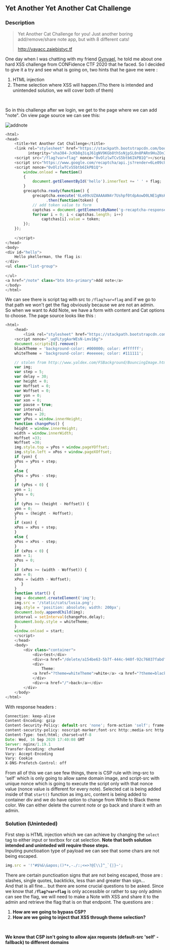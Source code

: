 <h2>Yet Another Yet Another Cat Challenge</h2>

<h3>Description</h3>

<blockquote>Yet Another Cat Challenge for you! Just another boring add/remove/share note app, but with 8 different cats!

http://yayacc.zajebistyc.tf</blockquote>



<p>One day when I was chatting with my friend <a href="https://gynvael.coldwind.pl/">Gynvael</a>, he told me about one hard XSS challenge from CONFidence CTF 2020 that he faced. So I decided to give it a try and see what is going on, two hints that he gave me were :</p>
<ol>
 <li>HTML injection</li> <li>Theme selection where XSS will happen.(Tho there is intended and unintended solution, we will cover both of them)</li></ol><br>
<p>So in this challenge after we login, we get to the page where we can add "note". On view page source we can see this:</p>

![addnote](https://github.com/DejanJS/CONFidence-CTF-2020-yayacc/blob/master/entrypage.png)

```javascript
<html>
<head>
    <title>Yet Another Cat Challenge</title>
    <link rel="stylesheet" href="https://stackpath.bootstrapcdn.com/bootstrap/4.5.2/css/bootstrap.min.css"
          integrity="sha384-JcKb8q3iqJ61gNV9KGb8thSsNjpSL0n8PARn9HuZOnIxN0hoP+VmmDGMN5t9UJ0Z" crossorigin="anonymous">
    <script src="/flag?var=flag" nonce="0vOlzlwTCvS5btb6IkPB1Q"></script>
    <script src="https://www.google.com/recaptcha/api.js?render=6Le09cUZAAAAAN4r7Ushpf0tdpAowD0LNE1gNsHI"></script>
    <script nonce="0vOlzlwTCvS5btb6IkPB1Q">
        window.onload = function()
        {
            document.getElementById('hello').innerText += ' ' + flag;
        }
        grecaptcha.ready(function() {
            grecaptcha.execute('6Le09cUZAAAAAN4r7Ushpf0tdpAowD0LNE1gNsHI', {action:'validate_captcha'})
                  .then(function(token) {
            // add token value to form
            captchas = document.getElementsByName('g-recaptcha-response')
            for(var i = 0; i < captchas.length; i++)
                captchas[i].value = token;
        });
    });
    
    </script>
</head>
<body>
<div id="hello">
    Hello pkellerman, the flag is:
</div>
<ul class="list-group">
    
</ul>
<a href="/note" class="btn btn-primary">Add note</a>
</body>
</html>
```

<p>We can see there is script tag with src to <code>/flag?var=flag</code> and if we go to that path we won't get the flag obviously because we are not an admin.<br>So when we want to Add Note, we have a form with content and Cat options to choose. The page source looks like this : </p>

```javascript
<html>
    <head>
        <link rel="stylesheet" href="https://stackpath.bootstrapcdn.com/bootstrap/4.5.2/css/bootstrap.min.css" integrity="sha384-JcKb8q3iqJ61gNV9KGb8thSsNjpSL0n8PARn9HuZOnIxN0hoP+VmmDGMN5t9UJ0Z" crossorigin="anonymous">
    <script nonce="_uqFLtygAarWEsN-Lmv16g">
    document.scripts[0].remove()
    blackTheme = 'background-color: #000000; color: #ffffff';
    whiteTheme = 'background-color: #eeeeee; color: #111111';    

    // stolen from http://www.yaldex.com/FSBackground/BouncingImage.htm
    var img;
    var step = 5;
    var delay = 30;
    var height = 0;
    var Hoffset = 0;
    var Woffset = 0;
    var yon = 0;
    var xon = 0;
    var pause = true;
    var interval;
    var xPos = 20;
    var yPos = window.innerHeight;
    function changePos() {
    height = window.innerHeight;
    width = window.innerWidth;
    Hoffset =33;
    Woffset =30;
    img.style.top = yPos + window.pageYOffset;
    img.style.left = xPos + window.pageXOffset;
    if (yon) {
    yPos = yPos + step;
    }
    else {
    yPos = yPos - step;
    }
    if (yPos < 0) {
    yon = 1;
    yPos = 0;
    }
    if (yPos >= (height - Hoffset)) {
    yon = 0;
    yPos = (height - Hoffset);
    }
    if (xon) {
    xPos = xPos + step;
    }
    else {
    xPos = xPos - step;
    }
    if (xPos < 0) {
    xon = 1;
    xPos = 0;
    }
    if (xPos >= (width - Woffset)) {
    xon = 0;
    xPos = (width - Woffset);
       }
    }
    function start() {
    img = document.createElement('img');
    img.src = '/static/cats/lusia.png';
    img.style = 'position: absolute; width: 200px';
    document.body.appendChild(img);
    interval = setInterval(changePos,delay);
    document.body.style = whiteTheme;
    }
    window.onload = start;
    </script>
    </head>
    <body>
        <div class="container">
            <div>test</div>
            <div><a href="/delete/a154be63-5b7f-444c-940f-92c76037fabd" class="btn btn-primary">Delete</a></div>
            <div>
                Theme:
            <a href="?theme=whiteTheme">white</a> <a href="?theme=blackTheme">black</a>
            </div>
            <div><a href="/">back</a></div>
        </div>
    </body>
</html>
```

With response headers : 

```javascript
Connection: keep-alive
Content-Encoding: gzip
Content-Security-Policy: default-src 'none'; form-action 'self'; frame-ancestors 'none'; style-src https://stackpath.bootstrapcdn.com/bootstrap/4.5.2/css/bootstrap.min.css; img-src 'self'; script-src 'nonce-VWn7r5GTbTcLZSqYM4JutQ' https://www.google.com/recaptcha/ https://www.gstatic.com/recaptcha/; frame-src https://www.google.com/recaptcha/
content-security-policy: noscript-marker;font-src http:;media-src http:;object-src http:
Content-Type: text/html; charset=utf-8
Date: Wed, 16 Sep 2020 17:40:08 GMT
Server: nginx/1.19.1
Transfer-Encoding: chunked
Vary: Accept-Encoding
Vary: Cookie
X-DNS-Prefetch-Control: off
```

<p>From all of this we can see few things, there is CSP rule with img-src to 'self' which is only going to allow same domain image, and script-src with unique nonce which is going to execute the script only with that nonce value (nonce value is different for every note). Selected cat is being added inside of that <code>start()</code> function as img.src, content is being added to container div and we do have option to change from White to Black theme color. We can either delete the current note or go back and share it with an admin.</p>

<h3>Solution (Uninteded)</h3>

<p>First step is HTML injection which we can achieve by changing the <code>select</code> tag to either input or textbox for cat selection. <b>Note that both solution intended and uninteded will require those steps.</b><br>Inputing punctioation type of payload we can see that some chars are not being escaped.

```javascript
img.src = '!"#$%&\&apos;()*+,-./:;<=>?@[\\]^_`{|}~';
```
There are certain punctioation signs that are not being escaped, those are : slashes, single quotes, backticks, less than and greater than sign... <br>
And that is all fine... but there are some crucial questions to be asked. Since we know that <b><code>/flag?var=flag</code></b> is only accessible or rather to say only admin can see the flag, we will need to make a Note with XSS and share it to the admin and retrieve the flag that is on that endpoint. The questions are : </p>
<ol>
<li><b>How are we going to bypass CSP?</b></li>
<li><b>How are we going to inject that XSS through theme selection?<b></li>	
</ol>
<br>
<p>We know that CSP isn't going to allow ajax requests (default-src 'self' - fallback) to different domains </p>